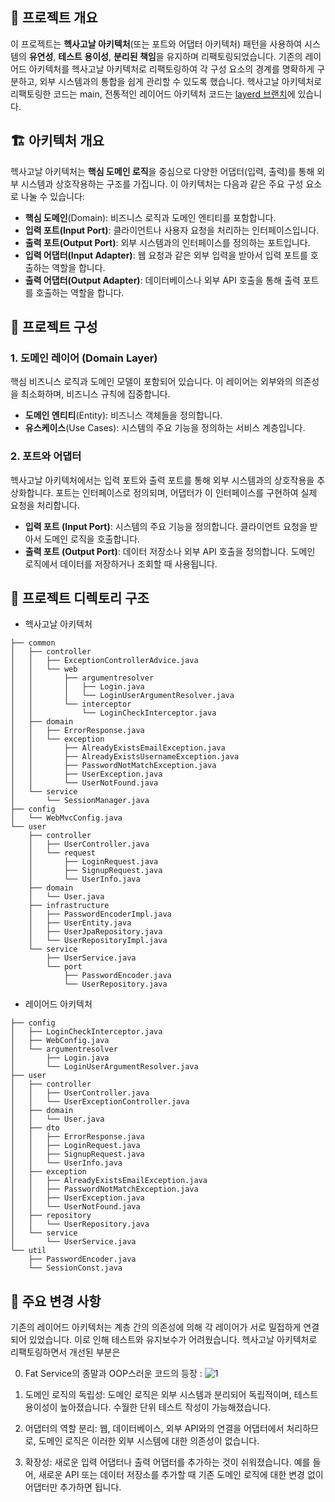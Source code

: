 ## 🎯 프로젝트 개요

이 프로젝트는 **헥사고날 아키텍처**(또는 포트와 어댑터 아키텍처) 패턴을 사용하여 시스템의 **유연성**, **테스트 용이성**, **분리된 책임**을 유지하며 리팩토링되었습니다. 기존의 레이어드 아키텍처를 헥사고날 아키텍처로 리팩토링하여 각 구성 요소의 경계를 명확하게 구분하고, 외부 시스템과의 통합을 쉽게 관리할 수 있도록 했습니다.
헥사고날 아키텍처로 리팩토링한 코드는 main, 전통적인 레이어드 아키텍처 코드는 [layerd 브랜치](https://github.com/hyukjunkim1116/spring-hexagonal/tree/layerd)에 있습니다.

## 🏗️ 아키텍처 개요

헥사고날 아키텍처는 **핵심 도메인 로직**을 중심으로 다양한 어댑터(입력, 출력)를 통해 외부 시스템과 상호작용하는 구조를 가집니다. 이 아키텍처는 다음과 같은 주요 구성 요소로 나눌 수 있습니다:

- **핵심 도메인**(Domain): 비즈니스 로직과 도메인 엔티티를 포함합니다.
- **입력 포트(Input Port)**: 클라이언트나 사용자 요청을 처리하는 인터페이스입니다.
- **출력 포트(Output Port)**: 외부 시스템과의 인터페이스를 정의하는 포트입니다.
- **입력 어댑터(Input Adapter)**: 웹 요청과 같은 외부 입력을 받아서 입력 포트를 호출하는 역할을 합니다.
- **출력 어댑터(Output Adapter)**: 데이터베이스나 외부 API 호출을 통해 출력 포트를 호출하는 역할을 합니다.

## 🔧 프로젝트 구성

### 1. **도메인 레이어 (Domain Layer)**

핵심 비즈니스 로직과 도메인 모델이 포함되어 있습니다. 이 레이어는 외부와의 의존성을 최소화하며, 비즈니스 규칙에 집중합니다.  
- **도메인 엔티티**(Entity): 비즈니스 객체들을 정의합니다.
- **유스케이스**(Use Cases): 시스템의 주요 기능을 정의하는 서비스 계층입니다.

### 2. **포트와 어댑터**

헥사고날 아키텍처에서는 입력 포트와 출력 포트를 통해 외부 시스템과의 상호작용을 추상화합니다. 포트는 인터페이스로 정의되며, 어댑터가 이 인터페이스를 구현하여 실제 요청을 처리합니다.

- **입력 포트 (Input Port)**: 시스템의 주요 기능을 정의합니다. 클라이언트 요청을 받아서 도메인 로직을 호출합니다.
- **출력 포트 (Output Port)**: 데이터 저장소나 외부 API 호출을 정의합니다. 도메인 로직에서 데이터를 저장하거나 조회할 때 사용됩니다.

## 📂 프로젝트 디렉토리 구조

- 헥사고날 아키텍처

```
├── common
│   ├── controller
│   │   ├── ExceptionControllerAdvice.java
│   │   └── web
│   │       ├── argumentresolver
│   │       │   ├── Login.java
│   │       │   └── LoginUserArgumentResolver.java
│   │       └── interceptor
│   │           └── LoginCheckInterceptor.java
│   ├── domain
│   │   ├── ErrorResponse.java
│   │   └── exception
│   │       ├── AlreadyExistsEmailException.java
│   │       ├── AlreadyExistsUsernameException.java
│   │       ├── PasswordNotMatchException.java
│   │       ├── UserException.java
│   │       └── UserNotFound.java
│   └── service
│       └── SessionManager.java
├── config
│   └── WebMvcConfig.java
└── user
    ├── controller
    │   ├── UserController.java
    │   └── request
    │       ├── LoginRequest.java
    │       ├── SignupRequest.java
    │       └── UserInfo.java
    ├── domain
    │   └── User.java
    ├── infrastructure
    │   ├── PasswordEncoderImpl.java
    │   ├── UserEntity.java
    │   ├── UserJpaRepository.java
    │   └── UserRepositoryImpl.java
    └── service
        ├── UserService.java
        └── port
            ├── PasswordEncoder.java
            └── UserRepository.java
```

- 레이어드 아키텍처

```
├── config
│   ├── LoginCheckInterceptor.java
│   ├── WebConfig.java
│   └── argumentresolver
│       ├── Login.java
│       └── LoginUserArgumentResolver.java
├── user
│   ├── controller
│   │   ├── UserController.java
│   │   └── UserExceptionController.java
│   ├── domain
│   │   └── User.java
│   ├── dto
│   │   ├── ErrorResponse.java
│   │   ├── LoginRequest.java
│   │   ├── SignupRequest.java
│   │   └── UserInfo.java
│   ├── exception
│   │   ├── AlreadyExistsEmailException.java
│   │   ├── PasswordNotMatchException.java
│   │   ├── UserException.java
│   │   └── UserNotFound.java
│   ├── repository
│   │   └── UserRepository.java
│   └── service
│       └── UserService.java
└── util
    ├── PasswordEncoder.java
    └── SessionConst.java
```

## 🔄 주요 변경 사항

기존의 레이어드 아키텍처는 계층 간의 의존성에 의해 각 레이어가 서로 밀접하게 연결되어 있었습니다. 이로 인해 테스트와 유지보수가 어려웠습니다. 헥사고날 아키텍처로 리팩토링하면서 개선된 부분은

0. Fat Service의 종말과 OOP스러운 코드의 등장 :
![1](https://github.com/user-attachments/assets/f3dc1d02-0901-4594-b747-7ea0454db457)

2. 도메인 로직의 독립성: 도메인 로직은 외부 시스템과 분리되어 독립적이며, 테스트 용이성이 높아졌습니다. 수월한 단위 테스트 작성이 가능해졌습니다.
3. 어댑터의 역할 분리: 웹, 데이터베이스, 외부 API와의 연결을 어댑터에서 처리하므로, 도메인 로직은 이러한 외부 시스템에 대한 의존성이 없습니다.
4. 확장성: 새로운 입력 어댑터나 출력 어댑터를 추가하는 것이 쉬워졌습니다. 예를 들어, 새로운 API 또는 데이터 저장소를 추가할 때 기존 도메인 로직에 대한 변경 없이 어댑터만 추가하면 됩니다.

